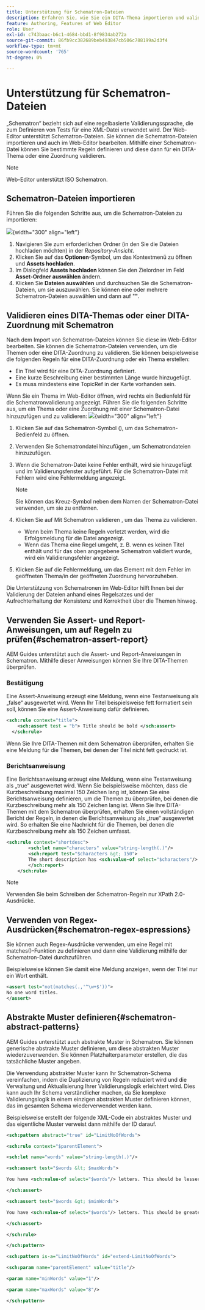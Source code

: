 ```yaml
---
title: Unterstützung für Schematron-Dateien
description: Erfahren Sie, wie Sie ein DITA-Thema importieren und validieren, mithilfe von Assert-Berichtsanweisungen nach Regeln suchen, Regex-Ausdrücke verwenden und abstrakte Muster in Schematron-Dateien von AEM Guides definieren.
feature: Authoring, Features of Web Editor
role: User
exl-id: c743baac-b6c1-4684-bbd1-8f9834ab272a
source-git-commit: 86fb9cc382689beb493847cb506c788199a2d3f4
workflow-type: tm+mt
source-wordcount: '765'
ht-degree: 0%

---
```


# Unterstützung für Schematron-Dateien

„Schematron“ bezieht sich auf eine regelbasierte Validierungssprache, die zum Definieren von Tests für eine XML-Datei verwendet wird. Der Web-Editor unterstützt Schematron-Dateien. Sie können die Schematron-Dateien importieren und auch im Web-Editor bearbeiten. Mithilfe einer Schematron-Datei können Sie bestimmte Regeln definieren und diese dann für ein DITA-Thema oder eine Zuordnung validieren.

>[!NOTE]
>
> Web-Editor unterstützt ISO Schematron.


## Schematron-Dateien importieren

Führen Sie die folgenden Schritte aus, um die Schematron-Dateien zu importieren:

![](images/scematron-panel-add.png){width="300" align="left"}

1. Navigieren Sie zum erforderlichen Ordner (in den Sie die Dateien hochladen möchten) in der *Repository-Ansicht*.
1. Klicken Sie auf das **Optionen**-Symbol, um das Kontextmenü zu öffnen und **Assets hochladen**.
1. Im Dialogfeld **Assets hochladen** können Sie den Zielordner im Feld **Asset-Ordner auswählen** ändern.
1. Klicken Sie **Dateien auswählen** und durchsuchen Sie die Schematron-Dateien, um sie auszuwählen. Sie können eine oder mehrere Schematron-Dateien auswählen und dann auf &quot;**&quot;**.

## Validieren eines DITA-Themas oder einer DITA-Zuordnung mit Schematron

Nach dem Import von Schematron-Dateien können Sie diese im Web-Editor bearbeiten. Sie können die Schematron-Dateien verwenden, um die Themen oder eine DITA-Zuordnung zu validieren. Sie können beispielsweise die folgenden Regeln für eine DITA-Zuordnung oder ein Thema erstellen:

* Ein Titel wird für eine DITA-Zuordnung definiert.
* Eine kurze Beschreibung einer bestimmten Länge wurde hinzugefügt.
* Es muss mindestens eine TopicRef in der Karte vorhanden sein.

Wenn Sie ein Thema im Web-Editor öffnen, wird rechts ein Bedienfeld für die Schematronvalidierung angezeigt. Führen Sie die folgenden Schritte aus, um ein Thema oder eine Zuordnung mit einer Schematron-Datei hinzuzufügen und zu validieren:
![](images/schematron-validate.png){width="300" align="left"}

1. Klicken Sie auf das Schematron-Symbol (), um das Schematron-Bedienfeld zu öffnen.
1. Verwenden Sie Schematrondatei hinzufügen , um Schematrondateien hinzuzufügen.
1. Wenn die Schematron-Datei keine Fehler enthält, wird sie hinzugefügt und im Validierungsfenster aufgeführt. Für die Schematron-Datei mit Fehlern wird eine Fehlermeldung angezeigt.
   >[!NOTE]
   >
   >Sie können das Kreuz-Symbol neben dem Namen der Schematron-Datei verwenden, um sie zu entfernen.
1. Klicken Sie auf Mit Schematron validieren , um das Thema zu validieren.

   * Wenn beim Thema keine Regeln verletzt werden, wird die Erfolgsmeldung für die Datei angezeigt.
   * Wenn das Thema eine Regel umgeht, z. B. wenn es keinen Titel enthält und für das oben angegebene Schematron validiert wurde, wird ein Validierungsfehler angezeigt.

1. Klicken Sie auf die Fehlermeldung, um das Element mit dem Fehler im geöffneten Thema/in der geöffneten Zuordnung hervorzuheben.

Die Unterstützung von Schematronen im Web-Editor hilft Ihnen bei der Validierung der Dateien anhand eines Regelsatzes und der Aufrechterhaltung der Konsistenz und Korrektheit über die Themen hinweg.

## Verwenden Sie Assert- und Report-Anweisungen, um auf Regeln zu prüfen{#schematron-assert-report}

AEM Guides unterstützt auch die Assert- und Report-Anweisungen in Schematron. Mithilfe dieser Anweisungen können Sie Ihre DITA-Themen überprüfen.

### Bestätigung

Eine Assert-Anweisung erzeugt eine Meldung, wenn eine Testanweisung als „false“ ausgewertet wird. Wenn Ihr Titel beispielsweise fett formatiert sein soll, können Sie eine Assert-Anweisung dafür definieren.

```XML
<sch:rule context="title"> 
    <sch:assert test = "b"> Title should be bold </sch:assert>
  </sch:rule>
```

Wenn Sie Ihre DITA-Themen mit dem Schematron überprüfen, erhalten Sie eine Meldung für die Themen, bei denen der Titel nicht fett gedruckt ist.

### Berichtsanweisung

Eine Berichtsanweisung erzeugt eine Meldung, wenn eine Testanweisung als „true“ ausgewertet wird. Wenn Sie beispielsweise möchten, dass die Kurzbeschreibung maximal 150 Zeichen lang ist, können Sie eine Berichtsanweisung definieren, um die Themen zu überprüfen, bei denen die Kurzbeschreibung mehr als 150 Zeichen lang ist.
Wenn Sie Ihre DITA-Themen mit dem Schematron überprüfen, erhalten Sie einen vollständigen Bericht der Regeln, in denen die Berichtsanweisung als „true“ ausgewertet wird. So erhalten Sie eine Nachricht für die Themen, bei denen die Kurzbeschreibung mehr als 150 Zeichen umfasst.


```XML
<sch:rule context="shortdesc"> 
        <sch:let name="characters" value="string-length(.)"/> 
        <sch:report test="$characters &gt; 150">  
        The short description has <sch:value-of select="$characters"/> characters. It should contain more than 150 characters.      
        </sch:report>   
    </sch:rule> 
```

>[!NOTE]
>
> Verwenden Sie beim Schreiben der Schematron-Regeln nur XPath 2.0-Ausdrücke.

## Verwenden von Regex-Ausdrücken{#schematron-regex-espressions}

Sie können auch Regex-Ausdrücke verwenden, um eine Regel mit matches()-Funktion zu definieren und dann eine Validierung mithilfe der Schematron-Datei durchzuführen.

Beispielsweise können Sie damit eine Meldung anzeigen, wenn der Titel nur ein Wort enthält.

```XML
<assert test="not(matches(.,'^\w+$'))"> 
No one word titles.
</assert>  
```


## Abstrakte Muster definieren{#schematron-abstract-patterns}

AEM Guides unterstützt auch abstrakte Muster in Schematron. Sie können generische abstrakte Muster definieren, um diese abstrakten Muster wiederzuverwenden.  Sie können Platzhalterparameter erstellen, die das tatsächliche Muster angeben.


Die Verwendung abstrakter Muster kann Ihr Schematron-Schema vereinfachen, indem die Duplizierung von Regeln reduziert wird und die Verwaltung und Aktualisierung Ihrer Validierungslogik erleichtert wird. Dies kann auch Ihr Schema verständlicher machen, da Sie komplexe Validierungslogik in einem einzigen abstrakten Muster definieren können, das im gesamten Schema wiederverwendet werden kann.


Beispielsweise erstellt der folgende XML-Code ein abstraktes Muster und das eigentliche Muster verweist dann mithilfe der ID darauf.

```XML
<sch:pattern abstract="true" id="LimitNoOfWords"> 

<sch:rule context="$parentElement"> 

<sch:let name="words" value="string-length(.)"/> 

<sch:assert test="$words &lt; $maxWords"> 

You have <sch:value-of select="$words"/> letters. This should be lesser than <sch:value-of select="$maxWords"/>. 

</sch:assert>  

<sch:assert test="$words &gt; $minWords"> 

You have <sch:value-of select="$words"/> letters. This should be greater than <sch:value-of select="$minWords"/>. 

</sch:assert>  

</sch:rule> 

</sch:pattern> 

<sch:pattern is-a="LimitNoOfWords" id="extend-LimitNoOfWords"> 

<sch:param name="parentElement" value="title"/> 

<param name="minWords" value="1"/> 

<param name="maxWords" value="8"/> 

</sch:pattern> 
```
